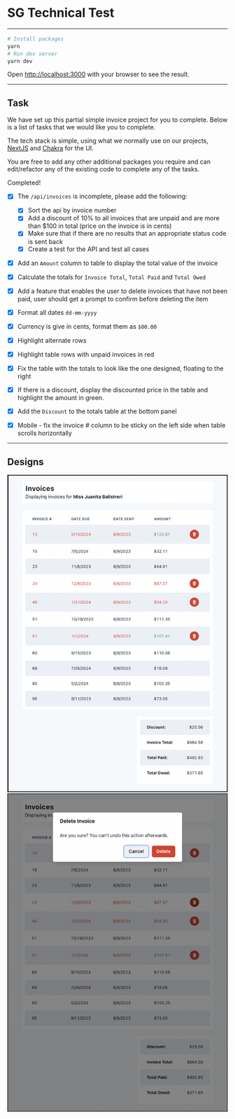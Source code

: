 # SG Technical Test

---

```bash
# Install packages
yarn
# Run dev server
yarn dev
```

Open [http://localhost:3000](http://localhost:3000) with your browser to see the result.

---

## Task

We have set up this partial simple invoice project for you to complete.
Below is a list of tasks that we would like you to complete.

The tech stack is simple, using what we normally use on our projects, [NextJS](https://nextjs.org/docs) and [Chakra](https://chakra-ui.com/docs/components) for the UI.

You are free to add any other additional packages you require and can edit/refactor any of the existing code to complete any of the tasks.

Completed!

- [x] The `/api/invoices` is incomplete, please add the following:

  - [x] Sort the api by invoice number
  - [x] Add a discount of 10% to all invoices that are unpaid and are more than $100 in total (price on the invoice is in cents)
  - [x] Make sure that if there are no results that an appropriate status code is sent back
  - [x] Create a test for the API and test all cases

- [x] Add an `Amount` column to table to display the total value of the invoice

- [x] Calculate the totals for `Invoice Total`, `Total Paid` and `Total Owed`

- [x] Add a feature that enables the user to delete invoices that have not been paid, user should get a prompt to confirm before deleting the item

- [x] Format all dates `dd-mm-yyyy`

- [x] Currency is give in cents, format them as `$00.00`

- [x] Highlight alternate rows

- [x] Highlight table rows with unpaid invoices in red

- [x] Fix the table with the totals to look like the one designed, floating to the right

- [x] If there is a discount, display the discounted price in the table and highlight the amount in green.

- [x] Add the `Discount` to the totals table at the bottom panel

- [x] Mobile - fix the invoice # column to be sticky on the left side when table scrolls horizontally

---

## Designs

![Screenshot](./public/designs/design-invice-list.png)
![Screenshot](./public/designs/design-invice-list-delete.png)
